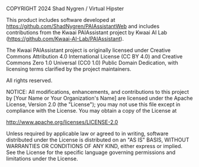 COPYRIGHT 2024 Shad Nygren / Virtual Hipster

This product includes software developed at https://github.com/ShadNygren/PAIAssistantWeb and includes contributions from the Kwaai PAIAssistant project by Kwaai AI Lab (https://github.com/Kwaai-AI-Lab/PAIAssistant).

The Kwaai PAIAssistant project is originally licensed under Creative Commons Attribution 4.0 International License (CC BY 4.0) and Creative Commons Zero 1.0 Universal (CC0 1.0) Public Domain Dedication, with licensing terms clarified by the project maintainers.

All rights reserved.

NOTICE: All modifications, enhancements, and contributions to this project by [Your Name or Your Organization's Name] are licensed under the Apache License, Version 2.0 (the "License"); you may not use this file except in compliance with the License.
You may obtain a copy of the License at

http://www.apache.org/licenses/LICENSE-2.0

Unless required by applicable law or agreed to in writing, software distributed under the License is distributed on an "AS IS" BASIS, WITHOUT WARRANTIES OR CONDITIONS OF ANY KIND, either express or implied.
See the License for the specific language governing permissions and limitations under the License.
